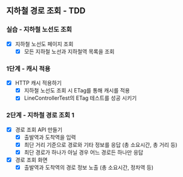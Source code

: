 ## 지하철 경로 조회 - TDD
### 실습 - 지하철 노선도 조회
- [x] 지하철 노선도 페이지 조회
    - [x] 모든 지하철 노선과 지하철역 목록을 조회

### 1단계 - 캐시 적용
- [x] HTTP 캐시 적용하기
    - [x] 지하철 노선도 조회 시 ETag를 통해 캐시를 적용
    - [x] LineControllerTest의 ETag 테스트를 성공 시키기
    
### 2단계 - 지하철 경로 조회 1
- [x] 경로 조회 API 만들기
    - [x] 출발역과 도착역을 입력
    - [x] 최단 거리 기준으로 경로와 기타 정보를 응답 (총 소요시간, 총 거리 등)
    - [x] 최단 경로가 하나가 아닐 경우 어느 경로든 하나만 응답
- [x] 경로 조회 화면
    - [x] 출발역과 도착역의 경로 정보 노출 (총 소요시간, 정차역 등)
